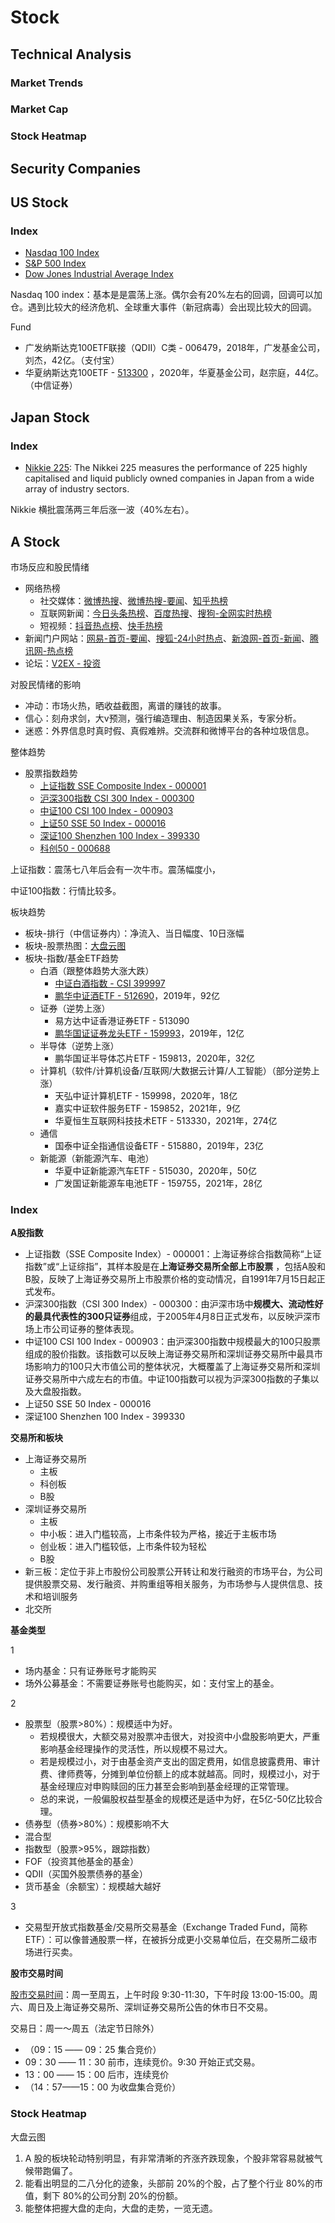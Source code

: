 <script setup>
import { ref } from 'vue';
import NavContainer from '../components/NavContainer.vue';
import newsData from '../assets/finance/stock.json';

const data = ref(newsData);
</script>

# Stock

## Technical Analysis

### Market Trends

<NavContainer :data="data.technicalAnalysis.marketTrends"/>

### Market Cap

<NavContainer :data="data.technicalAnalysis.marketCap"/>

### Stock Heatmap

<NavContainer :data="data.technicalAnalysis.heatmap"/>

## Security Companies

<NavContainer :data="data.securityCompanies"/>

## US Stock

### Index

- [Nasdaq 100 Index](https://www.tradingview.com/chart/yZRaRQET/?symbol=NASDAQ%3ANDX)
- [S&P 500 Index](https://www.tradingview.com/chart/yZRaRQET/?symbol=SP%3ASPX)
- [Dow Jones Industrial Average Index](https://www.tradingview.com/chart/yZRaRQET/?symbol=DJ%3ADJI)

Nasdaq 100 index：基本是是震荡上涨。偶尔会有20%左右的回调，回调可以加仓。遇到比较大的经济危机、全球重大事件（新冠病毒）会出现比较大的回调。

Fund

- 广发纳斯达克100ETF联接（QDII）C类 - 006479，2018年，广发基金公司，刘杰，42亿。（支付宝）
- 华夏纳斯达克100ETF - [513300](https://www.tradingview.com/chart/yZRaRQET/?symbol=SSE%3A513300)
  ，2020年，华夏基金公司，赵宗庭，44亿。（中信证券）

## Japan Stock

### Index

- [Nikkie 225](https://www.tradingview.com/chart/yZRaRQET/?symbol=SPREADEX%3ANIKKEI): The Nikkei 225 measures the performance of 225 highly capitalised and liquid publicly owned companies in Japan from a wide array of industry sectors. 

Nikkie 横批震荡两三年后涨一波（40%左右）。

## A Stock

市场反应和股民情绪

- 网络热榜
  - 社交媒体：[微博热搜](https://weibo.com/hot/search)、[微博热搜-要闻](https://weibo.com/hot/news)、[知乎热榜](https://www.zhihu.com/hot)
  - 互联网新闻：[今日头条热榜](https://www.toutiao.com/)、[百度热搜](https://top.baidu.com/board?tab=realtime)、[搜狗-全网实时热榜](https://ie.sogou.com/top/)
  - 短视频：[抖音热点榜](https://www.douyin.com/hot)、[快手热榜](https://www.kuaishou.com/?isHome=1)
- 新闻门户网站：[网易-首页-要闻](https://www.163.com/)、[搜狐-24小时热点](https://www.sohu.com/xtopic/TURBd01ERTJNRE13)、[新浪网-首页-新闻](https://www.sina.com.cn/)、[腾讯网-热点榜](https://news.qq.com/)
- 论坛：[V2EX - 投资](https://v2ex.com/go/invest)

对股民情绪的影响

- 冲动：市场火热，晒收益截图，离谱的赚钱的故事。
- 信心：刻舟求剑，大v预测，强行编造理由、制造因果关系，专家分析。
- 迷惑：外界信息时真时假、真假难辨。交流群和微博平台的各种垃圾信息。

整体趋势

- 股票指数趋势
  - [上证指数 SSE Composite Index - 000001](https://www.tradingview.com/chart/yZRaRQET/?symbol=SSE%3A000001)
  - [沪深300指数 CSI 300 Index - 000300](https://www.tradingview.com/chart/yZRaRQET/?symbol=SSE%3A000300)
  - [中证100 CSI 100 Index - 000903](https://www.tradingview.com/chart/yZRaRQET/?symbol=SSE%3A000903)
  - [上证50 SSE 50 Index - 000016](https://www.tradingview.com/chart/yZRaRQET/?symbol=SSE%3A000016)
  - [深证100 Shenzhen 100 Index - 399330](https://www.tradingview.com/chart/yZRaRQET/?symbol=SZSE%3A399330)
  - [科创50 - 000688](https://www.tradingview.com/chart/yZRaRQET/?symbol=SSE%3A588060)

上证指数：震荡七八年后会有一次牛市。震荡幅度小，

中证100指数：行情比较多。

板块趋势

- 板块-排行（中信证券内）：净流入、当日幅度、10日涨幅
- 板块-股票热图：[大盘云图](https://dapanyuntu.com/)
- 板块-指数/基金ETF趋势
  - 白酒（跟整体趋势大涨大跌）
    - [中证白酒指数 - CSI 399997](https://www.tradingview.com/chart/yZRaRQET/?symbol=SSE%3A399997)
    - [鹏华中证酒ETF - 512690](https://www.tradingview.com/chart/yZRaRQET/?symbol=SSE%3A512690)，2019年，92亿
  - 证券（逆势上涨）
    - 易方达中证香港证券ETF - 513090
    - [鹏华国证证券龙头ETF - 159993](https://www.tradingview.com/chart/yZRaRQET/?symbol=SZSE%3A159993)，2019年，12亿
  - 半导体（逆势上涨）
    - 鹏华国证半导体芯片ETF - 159813，2020年，32亿
  - 计算机（软件/计算机设备/互联网/大数据云计算/人工智能）（部分逆势上涨）
    - 天弘中证计算机ETF - 159998，2020年，18亿
    - 嘉实中证软件服务ETF - 159852，2021年，9亿
    - 华夏恒生互联网科技技术ETF - 513330，2021年，274亿
  - 通信
    - 国泰中证全指通信设备ETF - 515880，2019年，23亿
  - 新能源（新能源汽车、电池）
    - 华夏中证新能源汽车ETF - 515030，2020年，50亿
    - 广发国证新能源车电池ETF - 159755，2021年，28亿

### Index

**A股指数**

- 上证指数（SSE Composite Index）- 000001：上海证券综合指数简称“上证指数”或“上证综指”，其样本股是在**上海证券交易所全部上市股票**
  ，包括A股和B股，反映了上海证券交易所上市股票价格的变动情况，自1991年7月15日起正式发布。
- 沪深300指数（CSI 300 Index）- 000300：由沪深市场中**规模大、流动性好的最具代表性的300只证券**组成，于2005年4月8日正式发布，以反映沪深市场上市公司证券的整体表现。
- 中证100 CSI 100 Index - 000903：由沪深300指数中规模最大的100只股票组成的股价指数。该指数可以反映上海证券交易所和深圳证券交易所中最具市场影响力的100只大市值公司的整体状况，大概覆盖了上海证券交易所和深圳证券交易所中六成左右的市值。中证100指数可以视为沪深300指数的子集以及大盘股指数。
- 上证50 SSE 50 Index - 000016
- 深证100 Shenzhen 100 Index - 399330

**交易所和板块**

- 上海证券交易所
  - 主板
  - 科创板
  - B股
- 深圳证券交易所
  - 主板
  - 中小板：进入门槛较高，上市条件较为严格，接近于主板市场
  - 创业板：进入门槛较低，上市条件较为轻松
  - B股
- 新三板：定位于非上市股份公司股票公开转让和发行融资的市场平台，为公司提供股票交易、发行融资、并购重组等相关服务，为市场参与人提供信息、技术和培训服务
- 北交所

**基金类型**

1

- 场内基金：只有证券账号才能购买
- 场外公募基金：不需要证券账号也能购买，如：支付宝上的基金。

2

- 股票型（股票>80%）：规模适中为好。
  - 若规模很大，大额交易对股票冲击很大，对投资中小盘股影响更大，严重影响基金经理操作的灵活性，所以规模不易过大。
  - 若是规模过小，对于由基金资产支出的固定费用，如信息披露费用、审计费、律师费等，分摊到单位份额上的成本就越高。同时，规模过小，对于基金经理应对申购赎回的压力甚至会影响到基金经理的正常管理。
  - 总的来说，一般偏股权益型基金的规模还是适中为好，在5亿-50亿比较合理。
- 债券型（债券>80%）：规模影响不大
- 混合型
- 指数型（股票>95%，跟踪指数）
- FOF（投资其他基金的基金）
- QDII（买国外股票债券的基金）
- 货币基金（余额宝）：规模越大越好

3

- 交易型开放式指数基金/交易所交易基金（Exchange Traded Fund，简称ETF）：可以像普通股票一样，在被拆分成更小交易单位后，在交易所二级市场进行买卖。

**股市交易时间**

[股市交易时间](https://baike.baidu.com/item/%E8%82%A1%E5%B8%82%E4%BA%A4%E6%98%93%E6%97%B6%E9%97%B4/1579365)：周一至周五，上午时段
9:30-11:30，下午时段 13:00-15:00。周六、周日及上海证券交易所、深圳证券交易所公告的休市日不交易。

交易日：周一～周五（法定节日除外）

- （09：15 —— 09：25 集合竞价）
- 09：30 —— 11：30 前市，连续竞价。9:30 开始正式交易。
- 13：00 —— 15：00 后市，连续竞价
- （14：57——15：00 为收盘集合竞价）

### Stock Heatmap

<NavContainer :data="data.aStock.heatmap"/>

大盘云图

1. A 股的板块轮动特别明显，有非常清晰的齐涨齐跌现象，个股非常容易就被气候带跑偏了。
2. 能看出明显的二八分化的迹象，头部前 20%的个股，占了整个行业 80%的市值，剩下 80%的公司分割 20%的份额。
3. 能整体把握大盘的走向，大盘的走势，一览无遗。
